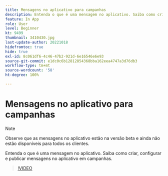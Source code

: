 ```yaml
---
title: Mensagens no aplicativo para campanhas
description: Entenda o que é uma mensagem no aplicativo. Saiba como criar, configurar e publicar mensagens no aplicativo em campanhas.
feature: In App
role: User
level: Beginner
kt: 9499
thumbnail: 3410430.jpg
last-update-author: 20221018
hidefromtoc: true
hide: true
exl-id: 8c061df6-4c46-47b2-921d-6e16546e6e93
source-git-commit: e1dc0c6b12812854368bba162eea4747a3d76db3
workflow-type: tm+mt
source-wordcount: '58'
ht-degree: 100%

---
```


# Mensagens no aplicativo para campanhas

>[!NOTE]
> 
> Observe que as mensagens no aplicativo estão na versão beta e ainda não estão disponíveis para todos os clientes.

Entenda o que é uma mensagem no aplicativo. Saiba como criar, configurar e publicar mensagens no aplicativo em campanhas.

>[!VIDEO](https://video.tv.adobe.com/v/3410430?quality=12&learn=on)
